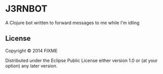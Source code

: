 # J3RNBOT

A Clojure bot written to forward messages to me while I'm idling

## License

Copyright © 2014 FIXME

Distributed under the Eclipse Public License either version 1.0 or (at
your option) any later version.
